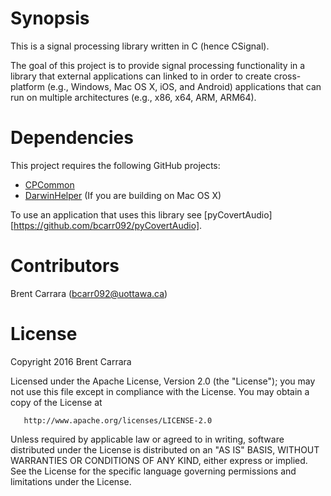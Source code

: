 Synopsis
========
This is a signal processing library written in C (hence CSignal).

The goal of this project is to provide signal processing functionality in a library that external applications can linked to in order to create cross-platform (e.g., Windows, Mac OS X, iOS, and Android) applications that can run on multiple architectures (e.g., x86, x64, ARM, ARM64).

Dependencies
============

This project requires the following GitHub projects:
* [CPCommon](https://github.com/bcarr092/CPCommon)
* [DarwinHelper](https://github.com/bcarr092) (If you are building on Mac OS X)

To use an application that uses this library see [pyCovertAudio][https://github.com/bcarr092/pyCovertAudio].

Contributors
============
Brent Carrara (bcarr092@uottawa.ca)

License
=======

   Copyright 2016 Brent Carrara 

   Licensed under the Apache License, Version 2.0 (the "License");
   you may not use this file except in compliance with the License.
   You may obtain a copy of the License at

       http://www.apache.org/licenses/LICENSE-2.0

   Unless required by applicable law or agreed to in writing, software
   distributed under the License is distributed on an "AS IS" BASIS,
   WITHOUT WARRANTIES OR CONDITIONS OF ANY KIND, either express or implied.
   See the License for the specific language governing permissions and
   limitations under the License.
